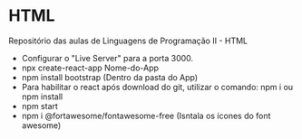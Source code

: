 # HTML
Repositório das aulas de Linguagens de Programação II - HTML

- Configurar o "Live Server" para a porta 3000.
- npx create-react-app Nome-do-App
- npm install bootstrap (Dentro da pasta do App)
- Para habilitar o react após download do git, utilizar o comando: npm i ou npm install
- npm start
- npm i @fortawesome/fontawesome-free (Isntala os ícones do font awesome)